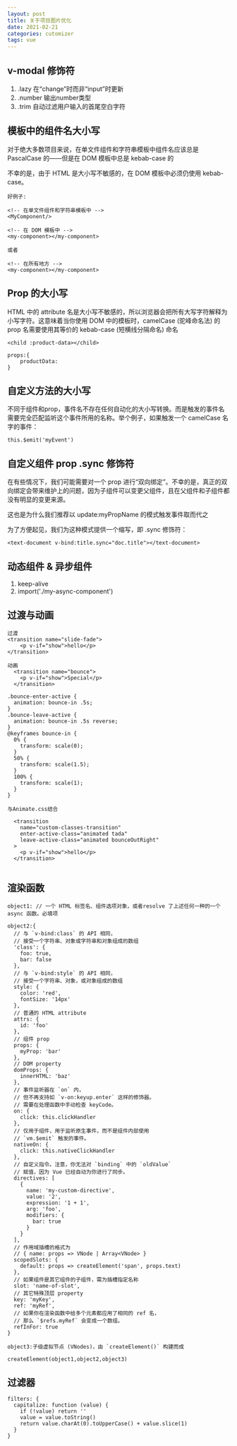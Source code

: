 ```yaml
---
layout: post
title: 关于项目图片优化
date: 2021-02-21
categories: cutomizer
tags: vue 
---
```

## v-modal 修饰符
1. .lazy 在“change”时而非“input”时更新
2. .number 输出number类型
3. .trim 自动过滤用户输入的首尾空白字符


## 模板中的组件名大小写
对于绝大多数项目来说，在单文件组件和字符串模板中组件名应该总是 PascalCase 的——但是在 DOM 模板中总是 kebab-case 的

不幸的是，由于 HTML 是大小写不敏感的，在 DOM 模板中必须仍使用 kebab-case。

```
好例子:

<!-- 在单文件组件和字符串模板中 -->
<MyComponent/>

<!-- 在 DOM 模板中 -->
<my-component></my-component>

或者

<!-- 在所有地方 -->
<my-component></my-component>

```

## Prop 的大小写

HTML 中的 attribute 名是大小写不敏感的，所以浏览器会把所有大写字符解释为小写字符。这意味着当你使用 DOM 中的模板时，camelCase (驼峰命名法) 的 prop 名需要使用其等价的 kebab-case (短横线分隔命名) 命名

```
<child :product-data></child>

props:{
    productData:
}
```

## 自定义方法的大小写

不同于组件和prop，事件名不存在任何自动化的大小写转换。而是触发的事件名需要完全匹配监听这个事件所用的名称。举个例子，如果触发一个 camelCase 名字的事件：
```
this.$emit('myEvent')

```

## 自定义组件 prop .sync 修饰符
在有些情况下，我们可能需要对一个 prop 进行“双向绑定”。不幸的是，真正的双向绑定会带来维护上的问题，因为子组件可以变更父组件，且在父组件和子组件都没有明显的变更来源。

这也是为什么我们推荐以 update:myPropName 的模式触发事件取而代之

为了方便起见，我们为这种模式提供一个缩写，即 .sync 修饰符：


```
<text-document v-bind:title.sync="doc.title"></text-document>
```

## 动态组件 & 异步组件
1. keep-alive
2. import('./my-async-component')


## 过渡与动画
```
过渡
<transition name="slide-fade">
    <p v-if="show">hello</p>
</transition>

动画
  <transition name="bounce">
    <p v-if="show">Special</p>
  </transition>
  
.bounce-enter-active {
  animation: bounce-in .5s;
}
.bounce-leave-active {
  animation: bounce-in .5s reverse;
}
@keyframes bounce-in {
  0% {
    transform: scale(0);
  }
  50% {
    transform: scale(1.5);
  }
  100% {
    transform: scale(1);
  }
}

```
```
与Animate.css结合

  <transition
    name="custom-classes-transition"
    enter-active-class="animated tada"
    leave-active-class="animated bounceOutRight"
  >
    <p v-if="show">hello</p>
  </transition>
  
```

## 渲染函数
```
object1: // 一个 HTML 标签名、组件选项对象，或者resolve 了上述任何一种的一个 async 函数。必填项

object2:{
  // 与 `v-bind:class` 的 API 相同，
  // 接受一个字符串、对象或字符串和对象组成的数组
  'class': {
    foo: true,
    bar: false
  },
  // 与 `v-bind:style` 的 API 相同，
  // 接受一个字符串、对象，或对象组成的数组
  style: {
    color: 'red',
    fontSize: '14px'
  },
  // 普通的 HTML attribute
  attrs: {
    id: 'foo'
  },
  // 组件 prop
  props: {
    myProp: 'bar'
  },
  // DOM property
  domProps: {
    innerHTML: 'baz'
  },
  // 事件监听器在 `on` 内，
  // 但不再支持如 `v-on:keyup.enter` 这样的修饰器。
  // 需要在处理函数中手动检查 keyCode。
  on: {
    click: this.clickHandler
  },
  // 仅用于组件，用于监听原生事件，而不是组件内部使用
  // `vm.$emit` 触发的事件。
  nativeOn: {
    click: this.nativeClickHandler
  },
  // 自定义指令。注意，你无法对 `binding` 中的 `oldValue`
  // 赋值，因为 Vue 已经自动为你进行了同步。
  directives: [
    {
      name: 'my-custom-directive',
      value: '2',
      expression: '1 + 1',
      arg: 'foo',
      modifiers: {
        bar: true
      }
    }
  ],
  // 作用域插槽的格式为
  // { name: props => VNode | Array<VNode> }
  scopedSlots: {
    default: props => createElement('span', props.text)
  },
  // 如果组件是其它组件的子组件，需为插槽指定名称
  slot: 'name-of-slot',
  // 其它特殊顶层 property
  key: 'myKey',
  ref: 'myRef',
  // 如果你在渲染函数中给多个元素都应用了相同的 ref 名，
  // 那么 `$refs.myRef` 会变成一个数组。
  refInFor: true
}

object3:子级虚拟节点 (VNodes)，由 `createElement()` 构建而成

createElement(object1,object2,object3)
```

## 过滤器
```
filters: {
  capitalize: function (value) {
    if (!value) return ''
    value = value.toString()
    return value.charAt(0).toUpperCase() + value.slice(1)
  }
}

```